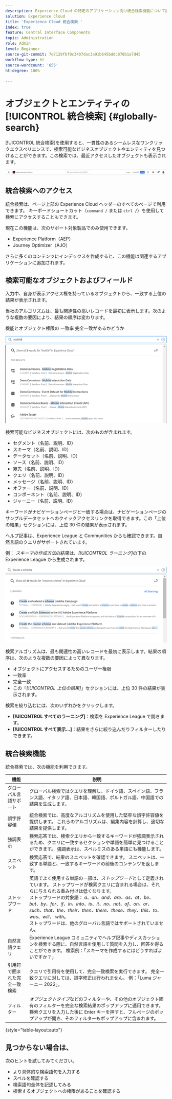 ```yaml
---
description: Experience Cloud の特定のアプリケーション向け統合検索機能について説明します。
solution: Experience Cloud
title: 'Experience Cloud 統合検索 '
index: true
feature: Central Interface Components
topic: Administration
role: Admin
level: Beginner
source-git-commit: 7e7129fbf0c3407dac3a91b645bddc878b1a7d45
workflow-type: ht
source-wordcount: '655'
ht-degree: 100%

---
```



# オブジェクトとエンティティの[!UICONTROL 統合検索] {#globally-search}

[!UICONTROL 統合検索]を使用すると、一貫性のあるシームレスなワンクリックエクスペリエンスで、検索可能なビジネスオブジェクトやエンティティを見つけることができます。この検索では、最近アクセスしたオブジェクトも表示されます。

![オブジェクトとエンティティのグローバル検索](assets/platform-search.png)

## 統合検索へのアクセス

統合検索は、ページ上部の Experience Cloud ヘッダーのすべてのページで利用できます。 キーボードショートカット（`command /` または `ctrl /`）を使用して検索にアクセスすることもできます。

現在この機能は、次のサポート対象製品でのみ使用できます。

* Experience Platform（AEP）
* Journey Optimizer（AJO）

さらに多くのコンテンツにインデックスを作成すると、この機能は関連するアプリケーションに追加されます。

## 検索可能なオブジェクトおよびフィールド

入力中、自身が表示アクセス権を持っているオブジェクトから、一致する上位の結果が表示されます。

当社のアルゴリズムは、最も関連性の高いレコードを最初に表示します。次のような複数の要因により、結果の順序は変わります。

機能とオブジェクト権限の
一致率
完全一致があるかどうか

![Experience Cloud の統合検索](assets/unified-search-results.png)

検索可能なビジネスオブジェクトには、次のものが含まれます。

* セグメント（名前、説明、ID）
* スキーマ（名前、説明、ID）
* データセット（名前、説明、ID）
* ソース（名前、説明、ID）
* 宛先（名前、説明、ID）
* クエリ（名前、説明、ID）
* メッセージ（名前、説明、ID）
* オファー（名前、説明、ID）
* コンポーネント（名前、説明、ID）
* ジャーニー（名前、説明、ID）

キーワードがナビゲーションページと一致する場合は、ナビゲーションページのサンプルデータセットへのクイックアクセスリンクを取得できます。この「上位の結果」セクションには、上位 30 件の結果が表示されます。

ヘルプ記事は、Experience League と Communities からも確認できます。自然言語のクエリがサポートされています。

例： _スキーマの作成方法_&#x200B;の結果は、_[!UICONTROL ラーニング]_&#x200B;の下の Experience League から生成されます。

![Experience Cloud の統合検索のヘルプ](assets/unified-search-learning.png)

検索アルゴリズムは、最も関連性の高いレコードを最初に表示します。結果の順序は、次のような複数の要因によって異なります。

* オブジェクトにアクセスするためのユーザー権限
* 一致率
* 完全一致
* この「_[!UICONTROL 上位の結果]_」セクションには、上位 30 件の結果が表示されます。

検索を絞り込むには、次のいずれかをクリックします。

* **[!UICONTROL すべてのラーニング]**：検索を Experience League で開きます。
* **[!UICONTROL すべて表示…]**：結果をさらに絞り込んだりフィルターしたりできます。

## 統合検索機能

統合検索では、次の機能を利用できます。

| 機能 | 説明 |
| ------- | ------- |
| グローバル言語サポート | グローバル検索ではクエリを理解し、ドイツ語、スペイン語、フランス語、イタリア語、日本語、韓国語、ポルトガル語、中国語での結果を生成します。 |
| 誤字許容値 | 統合検索では、高度なアルゴリズムを使用した堅牢な誤字許容値を提供します。 これらのアルゴリズムは、編集内容を計算し、適切な結果を提供します。 |
| 強調表示 | 検索応答では、検索クエリから一致するキーワードが強調表示されるため、クエリに一致するセクションや単語を簡単に見つけることができます。 強調表示は、スペルミスのある単語にも機能します。 |
| スニペット | 検索応答で、結果のスニペットを確認できます。 スニペットは、一致する単語と、一致するキーワードの前後のコンテンツを返します。 |
| ストップワード | 英語でよく使用する単語の一部は、_ストップワード_&#x200B;として定義されています。 ストップワードが検索クエリに含まれる場合は、それらに与えられる重み付けは低くなります。<br>ストップワードの対象語： _a、an、and、are、as、at、be、but、by、for、if、in、into、is、it、no、not、of、on、or、such、that、the、their、then、there、these、they、this、to、was、will、 with_。<br>ストップワードは、他のグローバル言語ではサポートされていません。 |
| 自然言語クエリ | Experience League コミュニティでヘルプ記事やディスカッションを検索する際に、自然言語を使用して質問を入力し、回答を得ることができます。 検索例：「スキーマを作成するにはどうすればよいですか？」 |
| 引用符で囲まれた完全一致検索 | クエリで引用符を使用して、完全一致検索を実行できます。 完全一致クエリに対しては、誤字修正は行われません。 例：「Luma ジャーニー 2022」。 |
| フィルター | _オブジェクトタイプ_&#x200B;などのフィルターや、その他のオブジェクト固有のフィルターを完全な検索結果のポップアップに適用できます。検索クエリを入力した後に Enter キーを押すと、フルページのポップアップが開き、そのフィルターもポップアップに含まれます。 |

{style=&quot;table-layout:auto&quot;}

## 見つからない場合は、

次のヒントを試してみてください。

* より具体的な検索語句を入力する
* スペルを確認する
* 検索語句全体を記述してみる
* 検索するオブジェクトへの権限があることを確認する











